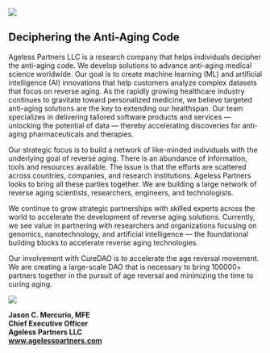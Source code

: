 
![](https://i1.wp.com/agelesspartners.com/wp-content/uploads/2020/11/age-logo.jpg?fit=250%2C250&ssl=1)

## Deciphering the Anti-Aging Code

Ageless Partners LLC is a research company that helps individuals decipher the anti-aging code. We develop solutions to advance anti-aging medical science worldwide. Our goal is to create machine learning (ML) and artificial intelligence (AI) innovations that help customers analyze complex datasets that focus on reverse aging. As the rapidly growing healthcare industry continues to gravitate toward personalized medicine, we believe targeted anti-aging solutions are the key to extending our healthspan. Our team specializes in delivering tailored software products and services — unlocking the potential of data — thereby accelerating discoveries for anti-aging pharmaceuticals and therapies.

Our strategic focus is to build a network of like-minded individuals with the underlying goal of reverse aging. There is an abundance of information, tools and resources available. The issue is that the efforts are scattered across countries, companies, and research institutions. Ageless Partners looks to bring all these parties together. We are building a large network of reverse aging scientists, researchers, engineers, and technologists.

We continue to grow strategic partnerships with skilled experts across the world to accelerate the development of reverse aging solutions. Currently, we see value in partnering with researchers and organizations focusing on genomics, nanotechnology, and artificial intelligence — the foundational building blocks to accelerate reverse aging technologies.

Our involvement with CureDAO is to accelerate the age reversal movement. We are creating a large-scale DAO that is necessary to bring 100000+ partners together in the pursuit of age reversal and minimizing the time to curing aging.

![](https://i0.wp.com/agelesspartners.com/wp-content/uploads/2021/09/jason-headshot.jpg?fit=250%2C250&ssl=1)

**Jason C. Mercurio, MFE**  
**Chief Executive Officer**  
**Ageless Partners LLC**  
**www.agelesspartners.com**
